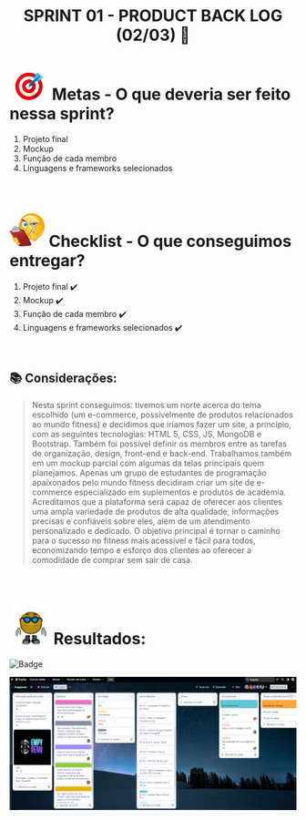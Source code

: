 # <p align="center"> SPRINT 01 - PRODUCT BACK LOG (02/03) 📝 </p>

# <img src="/ReadmeProjeto/alvo.gif" alt="Logo" height="58"> Metas - O que deveria ser feito nessa sprint?

1. Projeto final
2. Mockup
3. Função de cada membro
4. Linguagens e frameworks selecionados

<br/>

# <img src="/ReadmeProjeto/emoticonDaCheckList.png" alt="Logo" height="60"> Checklist - O que conseguimos entregar?  


1. Projeto final ✔️
2. Mockup ✔️
3. Função de cada membro ✔️
4. Linguagens e frameworks selecionados ✔️


<br/>

## 📚 Considerações:

> Nesta sprint conseguimos: tivemos um norte acerca do tema escolhido (um e-commerce, possivelmente de produtos relacionados ao mundo fitness) e decidimos que iríamos fazer um site, a princípio, com as seguintes tecnologias: HTML 5, CSS, JS, MongoDB e Bootstrap. Também foi possível definir os membros entre as
tarefas de organização, design, front-end e back-end. Trabalhamos também em um mockup parcial com algumas da telas principais quem planejamos. Apenas um grupo de estudantes de programação apaixonados pelo mundo fitness decidiram criar um site de e-commerce especializado em suplementos e produtos de academia. Acreditamos que a plataforma será capaz de oferecer aos clientes uma ampla variedade de produtos de alta qualidade, informações precisas e confiáveis sobre eles, além de um atendimento personalizado e dedicado. O objetivo principal é tornar o caminho para o sucesso no fitness mais acessível e fácil para todos, economizando tempo e esforço dos clientes ao oferecer a comodidade de comprar sem sair de casa.
<br/>

# <img src="/ReadmeProjeto/resultados.gif" alt="Logo" height="70"> Resultados:

![Badge](https://img.shields.io/badge/Trello-Organização%20e%20definição-blueviolet)

<img src="/ReadmeProjeto/trello.PNG" alt="Logo" height="">
